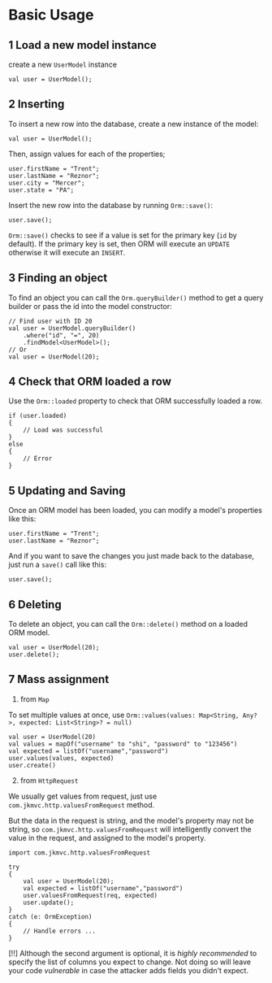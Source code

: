# Basic Usage

## 1 Load a new model instance

create a new `UserModel` instance

```
val user = UserModel();
```

## 2 Inserting

To insert a new row into the database, create a new instance of the model:

```
val user = UserModel();
```

Then, assign values for each of the properties;

```
user.firstName = "Trent";
user.lastName = "Reznor";
user.city = "Mercer";
user.state = "PA";
```

Insert the new row into the database by running `Orm::save()`:

```
user.save();
```

`Orm::save()` checks to see if a value is set for the primary key (`id` by default). If the primary key is set, then ORM will execute an `UPDATE` otherwise it will execute an `INSERT`.

## 3 Finding an object

To find an object you can call the `Orm.queryBuilder()` method to get a query builder or pass the id into the model constructor:

```
// Find user with ID 20
val user = UserModel.queryBuilder()
    .where("id", "=", 20)
    .findModel<UserModel>();
// Or
val user = UserModel(20);
```

## 4 Check that ORM loaded a row

Use the `Orm::loaded` property to check that ORM successfully loaded a row.

```
if (user.loaded)
{
    // Load was successful
}
else
{
    // Error
}
```

## 5 Updating and Saving

Once an ORM model has been loaded, you can modify a model's properties like this:

```
user.firstName = "Trent";
user.lastName = "Reznor";
```

And if you want to save the changes you just made back to the database, just run a `save()` call like this:

```
user.save();
```

## 6 Deleting

To delete an object, you can call the `Orm::delete()` method on a loaded ORM model.

```
val user = UserModel(20);
user.delete();
```
	
## 7 Mass assignment

1. from `Map`

To set multiple values at once, use `Orm::values(values: Map<String, Any?>, expected: List<String>? = null)`

```
val user = UserModel(20)
val values = mapOf("username" to "shi", "password" to "123456")
val expected = listOf("username","password")
user.values(values, expected)
user.create()
```

2. from `HttpRequest`

We usually get values from request, just use `com.jkmvc.http.valuesFromRequest` method.

But the data in the request is string, and  the model's property may not be string, so `com.jkmvc.http.valuesFromRequest` will intelligently convert the value in the request, and assigned to the model's property.

```	
import com.jkmvc.http.valuesFromRequest

try
{
    val user = UserModel(20);
    val expected = listOf("username","password")
    user.valuesFromRequest(req, expected)
    user.update();
}
catch (e: OrmException)
{
    // Handle errors ...
}
```

[!!] Although the second argument is optional, it is *highly recommended* to specify the list of columns you expect to change. Not doing so will leave your code _vulnerable_ in case the attacker adds fields you didn't expect.

